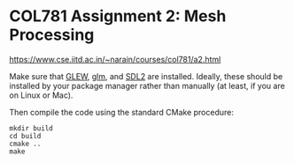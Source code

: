 # COL781 Assignment 2: Mesh Processing

<https://www.cse.iitd.ac.in/~narain/courses/col781/a2.html>

Make sure that [GLEW](https://glew.sourceforge.net/), [glm](https://github.com/g-truc/glm), and [SDL2](https://www.libsdl.org/) are installed. Ideally, these should be installed by your package manager rather than manually (at least, if you are on Linux or Mac).

Then compile the code using the standard CMake procedure:

```
mkdir build
cd build
cmake ..
make
```


